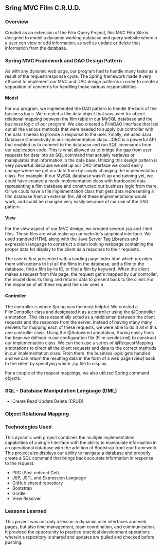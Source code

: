 ## Sring MVC Film C.R.U.D.

### Overview
Created as an extension of the Film Query Project, this MVC Film Site is designed to model a dynamic working database and query website wherein a user can view or add information, as well as update or delete that information from the database.

### Spring MVC Framework and DAO Design Pattern
As with any dynamic web page, our program had to handle many tasks as a result of the request/response cycle. The Spring framework made it very efficient to implement our MVC and DAO design patterns in order to create a separation of concerns for handling those various responsibilities.

#### Model
For our program, we implemented the DAO pattern to handle the bulk of the business logic. We created a film data object that was used for object relational mapping between the film table in our MySQL database and the business logic of our program. We also created a FilmDAO interface that laid out all the various methods that were needed to supply our controller with the data it needs to provide a response to the user. Finally, we used Java Database Connectivity in our implementation class. JDBC is a powerful API that enabled us to connect to the database and run SQL commands from our application code. This is what allowed us to bridge the gap from user requests for data into an SQL command that actually retrieves or manipulates that information in the data base. Utilizing this design pattern is very powerful. Because we set up our DAO interface we could easily change where we get our data from by simply changing the implementation class. For example, if our MySQL database wasn't up and running yet, we could have created a mock implementation class with hardcoded data representing a film database and constructed our business logic from there. Or we could have a file implementation class that gets data representing a film database from an external file. All of these implementations would work, and could be changed very easily because of our use of the DAO pattern.

#### View
For the view aspect of our MVC design, we created several .jsp and .html files. These files are what make up our website's graphical interface. We used standard HTML along with the Java Server Tag Libraries and expression language to construct a clean looking webpage containing the proper data for display to the client as a response to their requests.

The user is first presented with a landing page index.html which provides them with options to list all the films in the database, add a film to the database, find a film by its ID, or find a film by keyword. When the client makes a request from this page, the request get's mapped by our controller, the model does its thing and returns data to present back to the client. For the response of all these request the user sees a

#### Controller
The controller is where Spring was the most helpful. We created a FilmController class and designated it as a controller using the @Controller annotation. This class essentially acted as a middleman between the client requests and the response from the server.  Instead of having many many servlets for mapping each of these requests, we were able to do it all in this one controller class. Using the @Autowired annotation, Spring easily finds the bean we defined in our configuration file (Film-servlet.xml) to construct our implementation class. We can then use a series of @RequestMapping annotations to direct all the client requests and data to the correct methods in our implementation class. From there, the business logic gets handled and we can return the resulting data in the form of a web page (view) back to the client by specifying which .jsp file to display.

For a couple of the request mappings, we also utilized Spring command objects.


### SQL - Database Manipulation Language (DML)
* Create Read Update Delete (CRUD)

### Object Relational Mapping



### Technologies Used
This dynamic web project combines the multiple implementation capabilities of a single Interface with the ability to manipulate information in an operational database with the addition of Bootstrap front end framework. This project also displays our ability to navigate a database and properly create a SQL command that brings back accurate information in response to the request.

* PRG (Post redirect Get)
* JSP, JSTL and Expression Language
* GitHub shared repository
* Bootstrap
* Gradle
* View Resolver


### Lessons Learned
This project was not only a lesson in dynamic user interfaces and web pages, but also time management, team coordination, and communication. It provided the opportunity to practice practical development operations wherein a repository is shared and updates are pulled and checked before pushing.
